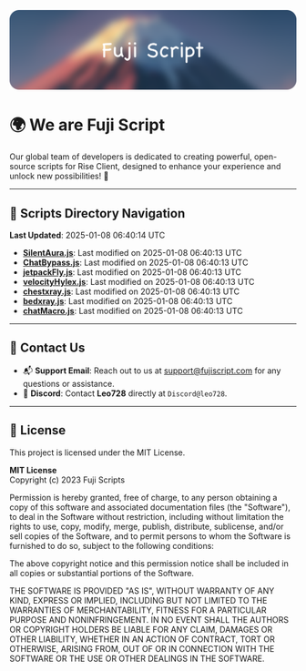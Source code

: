 ![Banner](.github/b.webp)

# 🌍 **We are Fuji Script**

Our global team of developers is dedicated to creating powerful, open-source scripts for Rise Client, designed to enhance your experience and unlock new possibilities! 🌟

---
<!-- SCRIPTS_NAVIGATION_START -->
## 📂 **Scripts Directory Navigation**

**Last Updated**: 2025-01-08 06:40:14 UTC

- **[SilentAura.js](scripts/SilentAura.js)**: Last modified on 2025-01-08 06:40:13 UTC
- **[ChatBypass.js](scripts/ChatBypass.js)**: Last modified on 2025-01-08 06:40:13 UTC
- **[jetpackFly.js](scripts/jetpackFly.js)**: Last modified on 2025-01-08 06:40:13 UTC
- **[velocityHylex.js](scripts/velocityHylex.js)**: Last modified on 2025-01-08 06:40:13 UTC
- **[chestxray.js](scripts/chestxray.js)**: Last modified on 2025-01-08 06:40:13 UTC
- **[bedxray.js](scripts/bedxray.js)**: Last modified on 2025-01-08 06:40:13 UTC
- **[chatMacro.js](scripts/chatMacro.js)**: Last modified on 2025-01-08 06:40:13 UTC

<!-- SCRIPTS_NAVIGATION_END -->

---

## 💬 **Contact Us**  
- 📬 **Support Email**: Reach out to us at [support@fujiscript.com](mailto:support@fujiscript.com) for any questions or assistance.  
- 💬 **Discord**: Contact **Leo728** directly at `Discord@leo728`.

---

## 📜 **License**

This project is licensed under the MIT License.  

**MIT License**  
Copyright (c) 2023 Fuji Scripts  

Permission is hereby granted, free of charge, to any person obtaining a copy of this software and associated documentation files (the "Software"), to deal in the Software without restriction, including without limitation the rights to use, copy, modify, merge, publish, distribute, sublicense, and/or sell copies of the Software, and to permit persons to whom the Software is furnished to do so, subject to the following conditions:  

The above copyright notice and this permission notice shall be included in all copies or substantial portions of the Software.  

THE SOFTWARE IS PROVIDED "AS IS", WITHOUT WARRANTY OF ANY KIND, EXPRESS OR IMPLIED, INCLUDING BUT NOT LIMITED TO THE WARRANTIES OF MERCHANTABILITY, FITNESS FOR A PARTICULAR PURPOSE AND NONINFRINGEMENT. IN NO EVENT SHALL THE AUTHORS OR COPYRIGHT HOLDERS BE LIABLE FOR ANY CLAIM, DAMAGES OR OTHER LIABILITY, WHETHER IN AN ACTION OF CONTRACT, TORT OR OTHERWISE, ARISING FROM, OUT OF OR IN CONNECTION WITH THE SOFTWARE OR THE USE OR OTHER DEALINGS IN THE SOFTWARE.  
